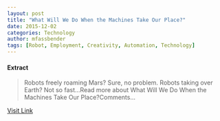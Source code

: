```yaml
---
layout: post
title: "What Will We Do When the Machines Take Our Place?"
date: 2015-12-02
categories: Technology
author: mfassbender
tags: [Robot, Employment, Creativity, Automation, Technology]
---
```





#### Extract
>Robots freely roaming Mars? Sure, no problem. Robots taking over Earth? Not so fast…Read more about What Will We Do When the Machines Take Our Place?Comments...



[Visit Link](http://www.pddnet.com/blogs/2014/08/what-will-we-do-when-machines-take-our-place)


